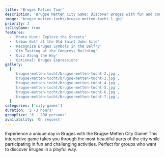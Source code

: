 ```yaml
---
title: 'Bruges Matins Tour'
description: 'Brugse Metten City Game: Discover Bruges with fun and competition!'
image: 'brugse-metten-tocht/brugse-metten-tocht-1.jpg'
priority: 2
isCityGame: true
features:
  - 'Photo Hunt: Explore the Streets'
  - 'Urban Golf at the Old Saint John Site'
  - 'Recognize Bruges Symbols in the Belfry'
  - 'Gin Tasting at the Congress Building'
  - 'Quiz Along the Way'
  - 'Optional: Bruges Expressions'
gallery:
  [
    'brugse-metten-tocht/brugse-metten-tocht-2.jpg',
    'brugse-metten-tocht/brugse-metten-tocht-3.jpg',
    'brugse-metten-tocht/brugse-metten-tocht-4.jpg',
    'brugse-metten-tocht/brugse-metten-tocht-5.jpg',
    'brugse-metten-tocht/brugse-metten-tocht-6.jpg',
    'brugse-metten-tocht/brugse-metten-tocht-7.jpg',
  ]
categories: ['city-games']
duration: '2 -3 hours'
groupSize: '6 - 200 persons'
availability: 'On request'
---
```


Experience a unique day in Bruges with the Brugse Metten City Game! This interactive game takes you through the most beautiful parts of the city while participating in fun and challenging activities. Perfect for groups who want to discover Bruges in a playful way.
